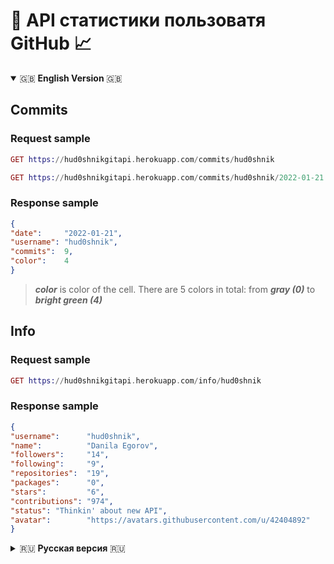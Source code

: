 # 🐙 API статистики пользоватя GitHub 📈
<details open="true">
   <summary> 🇬🇧 <b>English Version</b> 🇬🇧 </summary>
   
   <h2>Commits </h2>
   <h3>Request sample </h3>
  
   ``` Elixir
   GET https://hud0shnikgitapi.herokuapp.com/commits/hud0shnik
   ```
  
   ``` Elixir
   GET https://hud0shnikgitapi.herokuapp.com/commits/hud0shnik/2022-01-21
   ```
   <h3>Response sample </h3>
  
   ``` Json
  {
  "date":     "2022-01-21",
  "username": "hud0shnik",
  "commits":  9,
  "color":    4
  }
   ```
   > ***color*** is color of the cell. There are 5 colors in total: from ***gray (0)*** to ***bright green (4)***
   
   <h2>Info</h2>
   <h3>Request sample </h3>
  
   ``` Elixir
   GET https://hud0shnikgitapi.herokuapp.com/info/hud0shnik
   ```
   <h3>Response sample </h3>
  
   ``` Json
   {
  "username":      "hud0shnik",
  "name":          "Danila Egorov",
  "followers":     "14",
  "following":     "9",
  "repositories":  "19",
  "packages":      "0",
  "stars":         "6",
  "contributions": "974",
  "status": "Thinkin' about new API",
  "avatar":        "https://avatars.githubusercontent.com/u/42404892"
   }
   ```
   
</details>

<!---------------------------------------------- Russian Version ----------------------------------------->

<details>
   <summary> 🇷🇺 <b>Русская версия</b> 🇷🇺 </summary>
   <h2>Коммиты </h2>
   <h3>Семпл запроса </h3>
  
   ``` Elixir
   GET https://hud0shnikgitapi.herokuapp.com/commits/hud0shnik
   ```
  
   ``` Elixir
   GET https://hud0shnikgitapi.herokuapp.com/commits/hud0shnik/2022-01-21
   ```
   <h3>Семпл ответа</h3>
  
   ``` Json
  {
  "date":     "2022-01-21",
  "username": "hud0shnik",
  "commits":  9,
  "color":    4
  }
   ```
> Параметр ***color*** - цвет ячейки. Всего есть 5 цветов: от ***серого (0)*** до ***ярко-зеленого (4)***
   
   <h2>Информация</h2>
   <h3>Семпл запроса </h3>
  
   ``` Elixir
   GET https://hud0shnikgitapi.herokuapp.com/info/hud0shnik
   ```
   <h3>Семпл ответа </h3>
  
   ``` Json
   {
  "username":      "hud0shnik",
  "name":          "Danila Egorov",
  "followers":     "14",
  "following":     "9",
  "repositories":  "19",
  "packages":      "0",
  "stars":         "6",
  "contributions": "974",
  "status": "Thinkin' about new API",
  "avatar":        "https://avatars.githubusercontent.com/u/42404892"
   }
   ```
</details>
